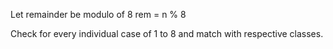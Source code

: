 Let remainder be modulo of 8
rem = n % 8

Check for every individual case of 1 to 8 and match with respective classes.